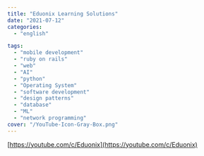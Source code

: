 ```yaml
---
title: "Eduonix Learning Solutions"
date: "2021-07-12"
categories:
  - "english"

tags:
  - "mobile development"
  - "ruby on rails"
  - "web"
  - "AI"
  - "python"
  - "Operating System"
  - "software development"
  - "design patterns"
  - "database"
  - "ML"
  - "network programming"
cover: "/YouTube-Icon-Gray-Box.png"
---
```


[https://youtube.com/c/Eduonix](https://youtube.com/c/Eduonix)
